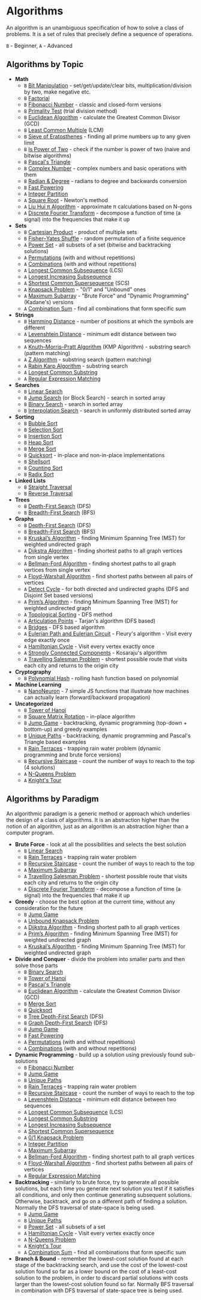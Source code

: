 # Algorithms

An algorithm is an unambiguous specification of how to solve a class of problems. It is
a set of rules that precisely define a sequence of operations.

`B` - Beginner, `A` - Advanced

## Algorithms by Topic

- **Math**
  - `B` [Bit Manipulation](math/bits) - set/get/update/clear bits, multiplication/division by two, make negative etc.
  - `B` [Factorial](math/factorial)
  - `B` [Fibonacci Number](math/fibonacci) - classic and closed-form versions
  - `B` [Primality Test](math/primality-test) (trial division method)
  - `B` [Euclidean Algorithm](math/euclidean-algorithm) - calculate the Greatest Common Divisor (GCD)
  - `B` [Least Common Multiple](math/least-common-multiple) (LCM)
  - `B` [Sieve of Eratosthenes](math/sieve-of-eratosthenes) - finding all prime numbers up to any given limit
  - `B` [Is Power of Two](math/is-power-of-two) - check if the number is power of two (naive and bitwise algorithms)
  - `B` [Pascal's Triangle](math/pascal-triangle)
  - `B` [Complex Number](math/complex-number) - complex numbers and basic operations with them
  - `B` [Radian & Degree](math/radian) - radians to degree and backwards conversion
  - `B` [Fast Powering](math/fast-powering)
  - `A` [Integer Partition](math/integer-partition)
  - `A` [Square Root](math/square-root) - Newton's method
  - `A` [Liu Hui π Algorithm](math/liu-hui) - approximate π calculations based on N-gons
  - `A` [Discrete Fourier Transform](math/fourier-transform) - decompose a function of time (a signal) into the frequencies that make it up
- **Sets**
  - `B` [Cartesian Product](sets/cartesian-product) - product of multiple sets
  - `B` [Fisher–Yates Shuffle](sets/fisher-yates) - random permutation of a finite sequence
  - `A` [Power Set](sets/power-set) - all subsets of a set (bitwise and backtracking solutions)
  - `A` [Permutations](sets/permutations) (with and without repetitions)
  - `A` [Combinations](sets/combinations) (with and without repetitions)
  - `A` [Longest Common Subsequence](sets/longest-common-subsequence) (LCS)
  - `A` [Longest Increasing Subsequence](sets/longest-increasing-subsequence)
  - `A` [Shortest Common Supersequence](sets/shortest-common-supersequence) (SCS)
  - `A` [Knapsack Problem](sets/knapsack-problem) - "0/1" and "Unbound" ones
  - `A` [Maximum Subarray](sets/maximum-subarray) - "Brute Force" and "Dynamic Programming" (Kadane's) versions
  - `A` [Combination Sum](sets/combination-sum) - find all combinations that form specific sum
- **Strings**
  - `B` [Hamming Distance](string/hamming-distance) - number of positions at which the symbols are different
  - `A` [Levenshtein Distance](string/levenshtein-distance) - minimum edit distance between two sequences
  - `A` [Knuth–Morris–Pratt Algorithm](string/knuth-morris-pratt) (KMP Algorithm) - substring search (pattern matching)
  - `A` [Z Algorithm](string/z-algorithm) - substring search (pattern matching)
  - `A` [Rabin Karp Algorithm](string/rabin-karp) - substring search
  - `A` [Longest Common Substring](string/longest-common-substring)
  - `A` [Regular Expression Matching](string/regular-expression-matching)
- **Searches**
  - `B` [Linear Search](search/linear-search)
  - `B` [Jump Search](search/jump-search) (or Block Search) - search in sorted array
  - `B` [Binary Search](search/binary-search) - search in sorted array
  - `B` [Interpolation Search](search/interpolation-search) - search in uniformly distributed sorted array
- **Sorting**
  - `B` [Bubble Sort](sorting/bubble-sort)
  - `B` [Selection Sort](sorting/selection-sort)
  - `B` [Insertion Sort](sorting/insertion-sort)
  - `B` [Heap Sort](sorting/heap-sort)
  - `B` [Merge Sort](sorting/merge-sort)
  - `B` [Quicksort](sorting/quick-sort) - in-place and non-in-place implementations
  - `B` [Shellsort](sorting/shell-sort)
  - `B` [Counting Sort](sorting/counting-sort)
  - `B` [Radix Sort](sorting/radix-sort)
- **Linked Lists**
  - `B` [Straight Traversal](linked-list/traversal)
  - `B` [Reverse Traversal](linked-list/reverse-traversal)
- **Trees**
  - `B` [Depth-First Search](tree/depth-first-search) (DFS)
  - `B` [Breadth-First Search](tree/breadth-first-search) (BFS)
- **Graphs**
  - `B` [Depth-First Search](graph/depth-first-search) (DFS)
  - `B` [Breadth-First Search](graph/breadth-first-search) (BFS)
  - `B` [Kruskal’s Algorithm](graph/kruskal) - finding Minimum Spanning Tree (MST) for weighted undirected graph
  - `A` [Dijkstra Algorithm](graph/dijkstra) - finding shortest paths to all graph vertices from single vertex
  - `A` [Bellman-Ford Algorithm](graph/bellman-ford) - finding shortest paths to all graph vertices from single vertex
  - `A` [Floyd-Warshall Algorithm](graph/floyd-warshall) - find shortest paths between all pairs of vertices
  - `A` [Detect Cycle](graph/detect-cycle) - for both directed and undirected graphs (DFS and Disjoint Set based versions)
  - `A` [Prim’s Algorithm](graph/prim) - finding Minimum Spanning Tree (MST) for weighted undirected graph
  - `A` [Topological Sorting](graph/topological-sorting) - DFS method
  - `A` [Articulation Points](graph/articulation-points) - Tarjan's algorithm (DFS based)
  - `A` [Bridges](graph/bridges) - DFS based algorithm
  - `A` [Eulerian Path and Eulerian Circuit](graph/eulerian-path) - Fleury's algorithm - Visit every edge exactly once
  - `A` [Hamiltonian Cycle](graph/hamiltonian-cycle) - Visit every vertex exactly once
  - `A` [Strongly Connected Components](graph/strongly-connected-components) - Kosaraju's algorithm
  - `A` [Travelling Salesman Problem](graph/travelling-salesman) - shortest possible route that visits each city and returns to the origin city
- **Cryptography**
  - `B` [Polynomial Hash](cryptography/polynomial-hash) - rolling hash function based on polynomial
- **Machine Learning**
  - `B` [NanoNeuron](https://github.com/trekhleb/nano-neuron) - 7 simple JS functions that illustrate how machines can actually learn (forward/backward propagation)
- **Uncategorized**
  - `B` [Tower of Hanoi](uncategorized/hanoi-tower)
  - `B` [Square Matrix Rotation](uncategorized/square-matrix-rotation) - in-place algorithm
  - `B` [Jump Game](uncategorized/jump-game) - backtracking, dynamic programming (top-down + bottom-up) and greedy examples
  - `B` [Unique Paths](uncategorized/unique-paths) - backtracking, dynamic programming and Pascal's Triangle based examples
  - `B` [Rain Terraces](uncategorized/rain-terraces) - trapping rain water problem (dynamic programming and brute force versions)
  - `B` [Recursive Staircase](uncategorized/recursive-staircase) - count the number of ways to reach to the top (4 solutions)
  - `A` [N-Queens Problem](uncategorized/n-queens)
  - `A` [Knight's Tour](uncategorized/knight-tour)

## Algorithms by Paradigm

An algorithmic paradigm is a generic method or approach which underlies the design of a class
of algorithms. It is an abstraction higher than the notion of an algorithm, just as an
algorithm is an abstraction higher than a computer program.

- **Brute Force** - look at all the possibilities and selects the best solution
  - `B` [Linear Search](search/linear-search)
  - `B` [Rain Terraces](uncategorized/rain-terraces) - trapping rain water problem
  - `B` [Recursive Staircase](uncategorized/recursive-staircase) - count the number of ways to reach to the top
  - `A` [Maximum Subarray](sets/maximum-subarray)
  - `A` [Travelling Salesman Problem](graph/travelling-salesman) - shortest possible route that visits each city and returns to the origin city
  - `A` [Discrete Fourier Transform](math/fourier-transform) - decompose a function of time (a signal) into the frequencies that make it up
- **Greedy** - choose the best option at the current time, without any consideration for the future
  - `B` [Jump Game](uncategorized/jump-game)
  - `A` [Unbound Knapsack Problem](sets/knapsack-problem)
  - `A` [Dijkstra Algorithm](graph/dijkstra) - finding shortest path to all graph vertices
  - `A` [Prim’s Algorithm](graph/prim) - finding Minimum Spanning Tree (MST) for weighted undirected graph
  - `A` [Kruskal’s Algorithm](graph/kruskal) - finding Minimum Spanning Tree (MST) for weighted undirected graph
- **Divide and Conquer** - divide the problem into smaller parts and then solve those parts
  - `B` [Binary Search](search/binary-search)
  - `B` [Tower of Hanoi](uncategorized/hanoi-tower)
  - `B` [Pascal's Triangle](math/pascal-triangle)
  - `B` [Euclidean Algorithm](math/euclidean-algorithm) - calculate the Greatest Common Divisor (GCD)
  - `B` [Merge Sort](sorting/merge-sort)
  - `B` [Quicksort](sorting/quick-sort)
  - `B` [Tree Depth-First Search](tree/depth-first-search) (DFS)
  - `B` [Graph Depth-First Search](graph/depth-first-search) (DFS)
  - `B` [Jump Game](uncategorized/jump-game)
  - `B` [Fast Powering](math/fast-powering)
  - `A` [Permutations](sets/permutations) (with and without repetitions)
  - `A` [Combinations](sets/combinations) (with and without repetitions)
- **Dynamic Programming** - build up a solution using previously found sub-solutions
  - `B` [Fibonacci Number](math/fibonacci)
  - `B` [Jump Game](uncategorized/jump-game)
  - `B` [Unique Paths](uncategorized/unique-paths)
  - `B` [Rain Terraces](uncategorized/rain-terraces) - trapping rain water problem
  - `B` [Recursive Staircase](uncategorized/recursive-staircase) - count the number of ways to reach to the top
  - `A` [Levenshtein Distance](string/levenshtein-distance) - minimum edit distance between two sequences
  - `A` [Longest Common Subsequence](sets/longest-common-subsequence) (LCS)
  - `A` [Longest Common Substring](string/longest-common-substring)
  - `A` [Longest Increasing Subsequence](sets/longest-increasing-subsequence)
  - `A` [Shortest Common Supersequence](sets/shortest-common-supersequence)
  - `A` [0/1 Knapsack Problem](sets/knapsack-problem)
  - `A` [Integer Partition](math/integer-partition)
  - `A` [Maximum Subarray](sets/maximum-subarray)
  - `A` [Bellman-Ford Algorithm](graph/bellman-ford) - finding shortest path to all graph vertices
  - `A` [Floyd-Warshall Algorithm](graph/floyd-warshall) - find shortest paths between all pairs of vertices
  - `A` [Regular Expression Matching](string/regular-expression-matching)
- **Backtracking** - similarly to brute force, try to generate all possible solutions, but each time you generate next solution you test
  if it satisfies all conditions, and only then continue generating subsequent solutions. Otherwise, backtrack, and go on a
  different path of finding a solution. Normally the DFS traversal of state-space is being used.
  - `B` [Jump Game](uncategorized/jump-game)
  - `B` [Unique Paths](uncategorized/unique-paths)
  - `B` [Power Set](sets/power-set) - all subsets of a set
  - `A` [Hamiltonian Cycle](graph/hamiltonian-cycle) - Visit every vertex exactly once
  - `A` [N-Queens Problem](uncategorized/n-queens)
  - `A` [Knight's Tour](uncategorized/knight-tour)
  - `A` [Combination Sum](sets/combination-sum) - find all combinations that form specific sum
- **Branch & Bound** - remember the lowest-cost solution found at each stage of the backtracking
  search, and use the cost of the lowest-cost solution found so far as a lower bound on the cost of
  a least-cost solution to the problem, in order to discard partial solutions with costs larger than the
  lowest-cost solution found so far. Normally BFS traversal in combination with DFS traversal of state-space
  tree is being used.
